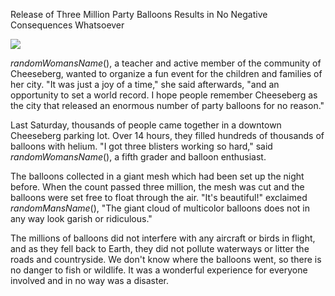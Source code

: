 Release of Three Million Party Balloons Results in No Negative Consequences Whatsoever

![](newspaper/images/balloons.png)

$randomWomansName()$, a teacher and active member of the community of Cheeseberg, wanted to organize a fun event for the children and families of her city. "It was just a joy of a time," she said afterwards, "and an opportunity to set a world record. I hope people remember Cheeseberg as the city that released an enormous number of party balloons for no reason."

Last Saturday, thousands of people came together in a downtown Cheeseberg parking lot. Over 14 hours, they filled hundreds of thousands of balloons with helium. "I got three blisters working so hard," said $randomWomansName()$, a fifth grader and balloon enthusiast.

The balloons collected in a giant mesh which had been set up the night before. When the count passed three million, the mesh was cut and the balloons were set free to float through the air. "It's beautiful!" exclaimed $randomMansName()$, "The giant cloud of multicolor balloons does not in any way look garish or ridiculous."

The millions of balloons did not interfere with any aircraft or birds in flight, and as they fell back to Earth, they did not pollute waterways or litter the roads and countryside. We don't know where the balloons went, so there is no danger to fish or wildlife. It was a wonderful experience for everyone involved and in no way was a disaster.

